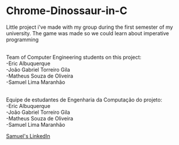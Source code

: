 # Chrome-Dinossaur-in-C
Little project i've made with my group during the first semester of my university. The game was made so we could learn about imperative programming

<br>Team of Computer Engineering students on this project:
<br>-Eric Albuquerque
<br>-João Gabriel Torreiro Gila
<br>-Matheus Souza de Oliveira
<br>-Samuel Lima Maranhão

<br>Equipe de estudantes de Engenharia da Computação do projeto:
<br>-Eric Albuquerque
<br>-João Gabriel Torreiro Gila
<br>-Matheus Souza de Oliveira
<br>-Samuel Lima Maranhão

<a href="linkedin.com/in/samuelmaranhao/">Samuel's LinkedIn</a>

